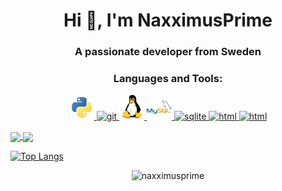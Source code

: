 <h1 align="center">Hi 👋, I'm NaxximusPrime</h1>
<h3 align="center">A passionate developer from Sweden</h3>


<!-- <h3 align="left">Connect with me:</h3>
<p align="left">
</p>

<!-- Symbols --> 
<h3 align="center">Languages and Tools:</h3>
<p align="center"> 
  <!-- Python --> <a href="https://www.python.org" target="_blank" rel="noreferrer"> <img src="https://raw.githubusercontent.com/devicons/devicon/master/icons/python/python-original.svg" alt="python" width="40" height="40"/> </a>
  <!-- Java <a href="https://www.java.com" target="_blank" rel="noreferrer"> <img src="https://raw.githubusercontent.com/devicons/devicon/master/icons/java/java-original.svg" alt="java" width="40" height="40"/> </a> -->
  <!-- Git --> <a href="https://git-scm.com/" target="_blank" rel="noreferrer"> <img src="https://www.vectorlogo.zone/logos/git-scm/git-scm-icon.svg" alt="git" width="40" height="40"/> </a>
  <!-- Linux --> <a href="https://www.linux.org/" target="_blank" rel="noreferrer"> <img src="https://raw.githubusercontent.com/devicons/devicon/master/icons/linux/linux-original.svg" alt="linux" width="40" height="40"/> </a>
  <!-- Django <a href="https://www.djangoproject.com/" target="_blank" rel="noreferrer"> <img src="https://cdn.worldvectorlogo.com/logos/django.svg" alt="django" width="40" height="40"/> </a>    -->
  <!-- MySQL --> <a href="https://www.mysql.com/" target="_blank" rel="noreferrer"> <img src="https://raw.githubusercontent.com/devicons/devicon/master/icons/mysql/mysql-original-wordmark.svg" alt="mysql" width="40" height="40"/> </a> 
  <!-- SQLite --> <a href="https://www.sqlite.org/" target="_blank" rel="noreferrer"> <img src="https://www.vectorlogo.zone/logos/sqlite/sqlite-icon.svg" alt="sqlite" width="40" height="40"/> </a>
  <!-- HTML --> <a href="https://html.com/" target="_blank" rel="noreferrer"> <img src="https://www.vectorlogo.zone/logos/w3_html5/w3_html5-icon.svg" alt="html" width="40" height="40"/> </a>
  <!-- GoLang --> <a href="https://go.dev/" target="_blank" rel="noreferrer"> <img src="https://www.vectorlogo.zone/logos/golang/golang-official.svg" alt="html" width="40" height="40"/> </a> </p>


<a href="https://git.io/streak-stats">
  <img height=200 align="center" src="https://streak-stats.demolab.com/?user=naxximusprime&theme=onedark" />
</a>

<a href="https://github.com/anuraghazra/github-readme-stats">
  <img height=200 align="center" src="https://github-readme-stats.vercel.app/api?username=naxximusprime&theme=onedark&show_icons=true&card_width=320" />
</a>

[![Top Langs](https://github-readme-stats.vercel.app/api/top-langs/?username=naxximusprime&theme=onedark&layout=compact)](https://github.com/anuraghazra/github-readme-stats)

<!-- 
[![GitHub Streak](https://streak-stats.demolab.com/?user=naxximusprime&theme=onedark)](https://git.io/streak-stats)
[![Anurag's GitHub stats](https://github-readme-stats.vercel.app/api?username=naxximusprime&theme=onedark&show_icons=true)](https://github.com/anuraghazra/github-readme-stats)
-->
<p align="center"> <img src="https://komarev.com/ghpvc/?username=naxximusprime&label=Profile%20views&color=0e75b6&style=flat" alt="naxximusprime" /> </p>
